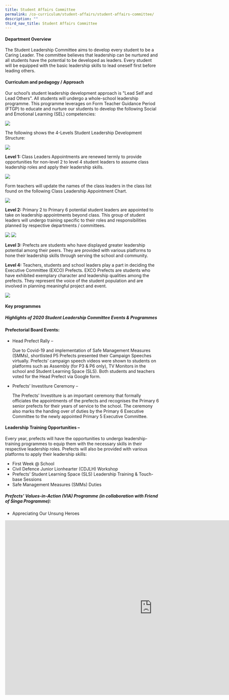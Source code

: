 ```yaml
---
title: Student Affairs Committee
permalink: /co-curriculum/student-affairs/student-affairs-committee/
description: ""
third_nav_title: Student Affairs Committee
---
```

#### **Department Overview**


The Student Leadership Committee aims to develop every student to be a Caring Leader. The committee believes that leadership can be nurtured and all students have the potential to be developed as leaders. Every student will be equipped with the basic leadership skills to lead oneself first before leading others.

#### **Curriculum and pedagogy / Approach**


Our school’s student leadership development approach is "Lead Self and Lead Others". All students will undergo a whole-school leadership programme. This programme leverages on Form Teacher Guidance Period (FTGP) to educate and nurture our students to develop the following Social and Emotional Learning (SEL) competencies:

![](/images/Co%20Curriculum/Students%20Leader%20Committee/1%20Student%20Leadership%20Development%20Approach.png)

The following shows the 4-Levels Student Leadership Development Structure:

![](/images/Co%20Curriculum/Students%20Leader%20Committee/2%20Student%20Leadership%20Development%20Structure.png)

**Level 1:**&nbsp;Class Leaders Appointments are renewed termly to provide opportunities for non-level 2 to level 4 student leaders to assume class leadership roles and apply their leadership skills.

![](/images/Co%20Curriculum/Students%20Leader%20Committee/3%20Level%201-%20Class%20Leadership%20Roles.png)

Form teachers will update the names of the class leaders in the class list found on the following Class Leadership Appointment Chart.

![](/images/Co%20Curriculum/Students%20Leader%20Committee/4%20Class%20Leadership%20Appointment%20Chart.png)

**Level 2:**&nbsp;Primary 2 to Primary 6 potential student leaders are appointed to take on leadership appointments beyond class. This group of student leaders will undergo training specific to their roles and responsibilities planned by respective departments / committees.

![](/images/Co%20Curriculum/Students%20Leader%20Committee/5Level%202%20-%20Leadership%20Appointments%20Beyond%20Class.png)
![](/images/Co%20Curriculum/Students%20Leader%20Committee/6Prefectorial%20Board.png)

**Level 3:**&nbsp;Prefects are students who have displayed greater leadership potential among their peers. They are provided with various platforms to hone their leadership skills through serving the school and community.

  

**Level 4:**&nbsp;Teachers, students and school leaders play a part in deciding the Executive Committee (EXCO) Prefects. EXCO Prefects are students who have exhibited exemplary character and leadership qualities among the prefects. They represent the voice of the student population and are involved in planning meaningful project and event.

![](/images/Co%20Curriculum/Students%20Leader%20Committee/7%20Exco%20Prefects.png)

#### **Key programmes**


##### **Highlights of 2020 Student Leadership Committee Events &amp; Programmes**

  

#### **Prefectorial Board Events:**

*   Head Prefect Rally –
    
    Due to Covid-19 and implementation of Safe Management Measures (SMMs), shortlisted P5 Prefects presented their Campaign Speeches virtually. Prefects’ campaign speech videos were shown to students on platforms such as Assembly (for P3 &amp; P6 only), TV Monitors in the school and Student Learning Space (SLS). Both students and teachers voted for the Head Prefect via Google form.
    

*   Prefects’ Investiture Ceremony –
    
    The Prefects' Investiture is an important ceremony that formally officiates the appointments of the prefects and recognises the Primary 6 senior prefects for their years of service to the school. The ceremony also marks the handing over of duties by the Primary 6 Executive Committee to the newly appointed Primary 5 Executive Committee.
    

  

#### **Leadership Training Opportunities –**

  

Every year, prefects will have the opportunities to undergo leadership-training programmes to equip them with the necessary skills in their respective leadership roles. Prefects will also be provided with various platforms to apply their leadership skills:

  

*   First Week @ School
*   Civil Defence Junior Lionhearter (CDJLH) Workshop
*   Prefects’ Student Learning Space (SLS) Leadership Training &amp; Touch-base Sessions
*   Safe Management Measures (SMMs) Duties

  

##### **Prefects’ Values-in-Action (VIA) Programme (in collaboration with Friend of Singa Programme):**

*   Appreciating Our Unsung Heroes

<iframe allowfullscreen="true" height="569" width="960" frameborder="0" src="https://docs.google.com/presentation/d/e/2PACX-1vSh6DYOZDjn7vz-hfLaw467NAuJYZdSvvTtKzn5jVQorJt6C33PA5uyP3-bBEPdKfaF6j_3kYtAECnd/embed?start=true&amp;loop=true&amp;delayms=3000"></iframe>